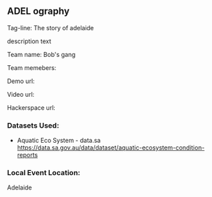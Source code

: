 ## ADEL ography

Tag-line: The story of adelaide

description text


Team name: Bob's gang

Team memebers: 

Demo url: 

Video url: 

Hackerspace url: 

### Datasets Used: 

* Aquatic Eco System - data.sa
https://data.sa.gov.au/data/dataset/aquatic-ecosystem-condition-reports


### Local Event Location:
Adelaide
